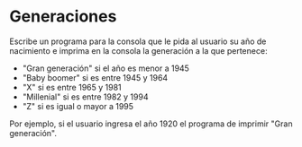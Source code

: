 # Generaciones

Escribe un programa para la consola que le pida al usuario su año de nacimiento e imprima en la consola la generación a la que pertenece:

* "Gran generación" si el año es menor a 1945
* "Baby boomer" si es entre 1945 y 1964
* "X" si es entre 1965 y 1981
* "Millenial" si es entre 1982 y 1994
* "Z" si es igual o mayor a 1995

Por ejemplo, si el usuario ingresa el año 1920 el programa de imprimir "Gran generación".
